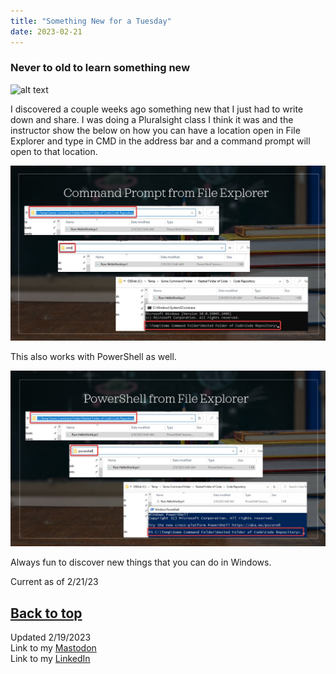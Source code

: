 ```yaml
---
title: "Something New for a Tuesday"
date: 2023-02-21
---
```

### Never to old to learn something new

![alt text](https://github.com/Nathan1824/Blog-Post-Dev/blob/main/_pictures/Blog_Post_Tip?raw=true)

I discovered a couple weeks ago something new that I just had to write down and share. I was doing a Pluralsight class I think it was and the instructor show the below on how you can have a location open in File Explorer and type in CMD in the address bar and a command prompt will open to that location.

![alt text](https://github.com/Nathan1824/Blog-Post-Dev/blob/main/_pictures/_Posts/02_21_2023/CMD_Example_001.jpg?raw=true)

This also works with PowerShell as well.

![alt text](https://github.com/Nathan1824/Blog-Post-Dev/blob/main/_pictures/_Posts/02_21_2023/PowerShell_Example_001.jpg?raw=true)

Always fun to discover new things that you can do in Windows.

Current as of 2/21/23

<a href="#top">Back to top</a>
---
Updated 2/19/2023\
Link to my <a rel="me" href="https://tech.lgbt/@NathanHamblin_MI6">Mastodon</a>\
Link to my <a rel="me" href="https://www.linkedin.com/in/nathan-hamblin">LinkedIn</a>